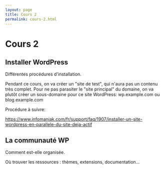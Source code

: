 ```yaml
---
layout: page
title: Cours 2
permalink: cours-2.html
---
```


# Cours 2

## Installer WordPress

Différentes procédures d'installation.

Pendant ce cours, on va créer un "site de test", qui n'aura pas un contenu très complet. Pour ne pas parasiter le "site principal" du domaine, on va plutôt créer un sous-domaine pour ce site WordPress: wp.example.com ou blog.example.com

Procédure à suivre:

https://www.infomaniak.com/fr/support/faq/1907/installer-un-site-wordpress-en-parallele-du-site-deja-actif

## La communauté WP

Comment est-elle organisée.

Où trouver les ressources : thèmes, extensions, documentation...

